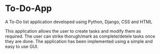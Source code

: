 # To-Do-App
A To-Do list application developed using Python, Django, CSS and HTML

This application allows the user to create tasks and modify them as required. The user can strike thorugh/mark as complete/detele tasks once they are done. The application has been implemented using a simple and easy to use GUI.
